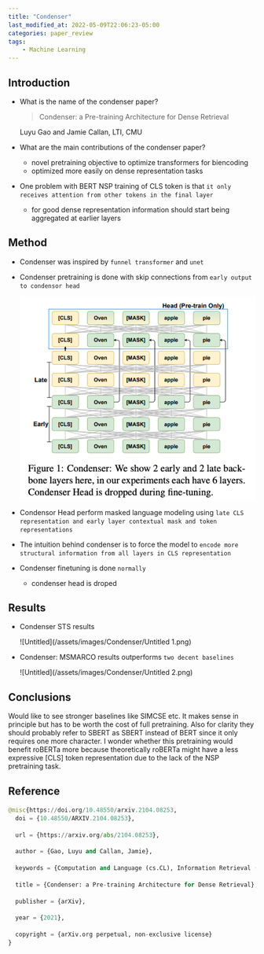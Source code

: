 ```yaml
---
title: "Condenser"
last_modified_at: 2022-05-09T22:06:23-05:00
categories: paper_review
tags:
    - Machine Learning
---
```



## Introduction

- What is the name of the condenser paper?
    
    > Condenser: a Pre-training Architecture for Dense Retrieval
    > 
    
    Luyu Gao and Jamie Callan, LTI, CMU
    
- What are the main contributions of the condenser paper?
    - novel pretraining objective to optimize transformers for biencoding
    - optimized more easily on dense representation tasks
- One problem with BERT NSP training of CLS token is that `it only receives attention from other tokens in the final layer`
    - for good dense representation information should start being aggregated at earlier layers
    

## Method

- Condenser was inspired by `funnel transformer` and `unet`
- Condenser pretraining is done with skip connections from `early output to condensor head`
    
    ![Untitled](/assets/images/Condenser/Untitled.png)
    
- Condensor Head perform masked language modeling using `late CLS representation and early layer contextual mask and token representations`
- The intuition behind condenser is to force the model to `encode more structural information from all layers in CLS representation`
- Condenser finetuning is done `normally`
    - condenser head is droped

## Results

- Condenser STS results
    
    ![Untitled](/assets/images/Condenser/Untitled 1.png)
    
- Condenser: MSMARCO results outperforms `two decent baselines`
    
    ![Untitled](/assets/images/Condenser/Untitled 2.png)
    

## Conclusions

Would like to see stronger baselines like SIMCSE etc. It makes sense in principle but has to be worth the cost of full pretraining. Also for clarity they should probably refer to SBERT as SBERT instead of BERT since it only requires one more character. I wonder whether this pretraining would benefit roBERTa more because theoretically roBERTa might have a less expressive [CLS] token representation due to the lack of the NSP pretraining task. 

## Reference

```python
@misc{https://doi.org/10.48550/arxiv.2104.08253,
  doi = {10.48550/ARXIV.2104.08253},
  
  url = {https://arxiv.org/abs/2104.08253},
  
  author = {Gao, Luyu and Callan, Jamie},
  
  keywords = {Computation and Language (cs.CL), Information Retrieval (cs.IR), FOS: Computer and information sciences, FOS: Computer and information sciences},
  
  title = {Condenser: a Pre-training Architecture for Dense Retrieval},
  
  publisher = {arXiv},
  
  year = {2021},
  
  copyright = {arXiv.org perpetual, non-exclusive license}
}
```